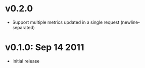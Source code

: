 v0.2.0
======

* Support multiple metrics updated in a single request (newline-separated)

v0.1.0: Sep 14 2011
===================

* Initial release
